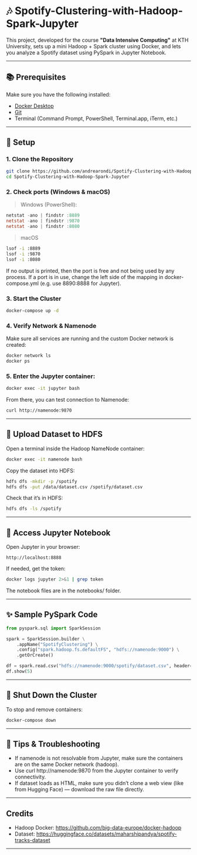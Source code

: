 # 🎶 Spotify-Clustering-with-Hadoop-Spark-Jupyter
This project, developed for the course **"Data Intensive Computing"** at KTH University,  sets up a mini Hadoop + Spark cluster using Docker, and lets you analyze a Spotify dataset using PySpark in Jupyter Notebook.

---

## 📚 Prerequisites

Make sure you have the following installed:

- [Docker Desktop](https://www.docker.com/products/docker-desktop/)
- [Git](https://git-scm.com/)
- Terminal (Command Prompt, PowerShell, Terminal.app, iTerm, etc.)

---

## 🔧 Setup

### 1. Clone the Repository

```bash
git clone https://github.com/andrearondi/Spotify-Clustering-with-Hadoop-Spark-Jupyter.git
cd Spotify-Clustering-with-Hadoop-Spark-Jupyter
```

### 2. Check ports (Windows & macOS)

> Windows (PowerShell):
```powershell
netstat -ano | findstr :8889
netstat -ano | findstr :9870
netstat -ano | findstr :8080
```

> macOS
```bash
lsof -i :8889
lsof -i :9870
lsof -i :8080
```

If no output is printed, then the port is free and not being used by any process.
If a port is in use, change the left side of the mapping in docker-compose.yml (e.g. use 8890:8888 for Jupyter).

### 3. Start the Cluster

```bash
docker-compose up -d
```

### 4. Verify Network & Namenode
Make sure all services are running and the custom Docker network is created:

```bash
docker network ls
docker ps
```

### 5. Enter the Jupyter container:

```bash
docker exec -it jupyter bash
```

From there, you can test connection to Namenode:
```bash
curl http://namenode:9870
```

---

## 📂 Upload Dataset to HDFS
Open a terminal inside the Hadoop NameNode container:

```bash
docker exec -it namenode bash
```

Copy the dataset into HDFS:

```bash
hdfs dfs -mkdir -p /spotify
hdfs dfs -put /data/dataset.csv /spotify/dataset.csv
```

Check that it’s in HDFS:

```bash
hdfs dfs -ls /spotify
```

---

## 📓 Access Jupyter Notebook

Open Jupyter in your browser:

```
http://localhost:8888
```

If needed, get the token:

```bash
docker logs jupyter 2>&1 | grep token
```

The notebook files are in the notebooks/ folder.

---

## ✨ Sample PySpark Code

```python
from pyspark.sql import SparkSession

spark = SparkSession.builder \
    .appName("SpotifyClustering") \
    .config("spark.hadoop.fs.defaultFS", "hdfs://namenode:9000") \
    .getOrCreate()

df = spark.read.csv("hdfs://namenode:9000/spotify/dataset.csv", header=True, inferSchema=True)
df.show(5)
```

---

## 🧹 Shut Down the Cluster

To stop and remove containers:

```bash
docker-compose down
```

---

## 📎 Tips & Troubleshooting

- If namenode is not resolvable from Jupyter, make sure the containers are on the same Docker network (hadoop).
- Use curl http://namenode:9870 from the Jupyter container to verify connectivity.
- If dataset loads as HTML, make sure you didn’t clone a web view (like from Hugging Face) — download the raw file directly.

---

## Credits

- Hadoop Docker: https://github.com/big-data-europe/docker-hadoop
- Dataset: https://huggingface.co/datasets/maharshipandya/spotify-tracks-dataset

---
